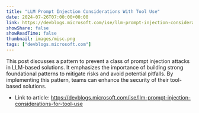 ```yaml
---
title: "LLM Prompt Injection Considerations With Tool Use"
date: 2024-07-26T07:00:00+00:00
link: https://devblogs.microsoft.com/ise/llm-prompt-injection-considerations-for-tool-use
showShare: false
showReadTime: false
thumbnail: images/misc.png
tags: ["devblogs.microsoft.com"]
---
```

This post discusses a pattern to prevent a class of prompt injection attacks in LLM-based solutions. It emphasizes the importance of building strong foundational patterns to mitigate risks and avoid potential pitfalls. By implementing this pattern, teams can enhance the security of their tool-based solutions.

- Link to article: https://devblogs.microsoft.com/ise/llm-prompt-injection-considerations-for-tool-use